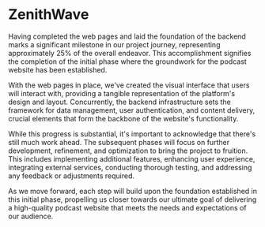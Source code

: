 # ZenithWave


Having completed the web pages and laid the foundation of the backend marks a significant milestone in our project journey, representing approximately 25% of the overall endeavor. This accomplishment signifies the completion of the initial phase where the groundwork for the podcast website has been established.

With the web pages in place, we've created the visual interface that users will interact with, providing a tangible representation of the platform's design and layout. Concurrently, the backend infrastructure sets the framework for data management, user authentication, and content delivery, crucial elements that form the backbone of the website's functionality.

While this progress is substantial, it's important to acknowledge that there's still much work ahead. The subsequent phases will focus on further development, refinement, and optimization to bring the project to fruition. This includes implementing additional features, enhancing user experience, integrating external services, conducting thorough testing, and addressing any feedback or adjustments required.

As we move forward, each step will build upon the foundation established in this initial phase, propelling us closer towards our ultimate goal of delivering a high-quality podcast website that meets the needs and expectations of our audience.
